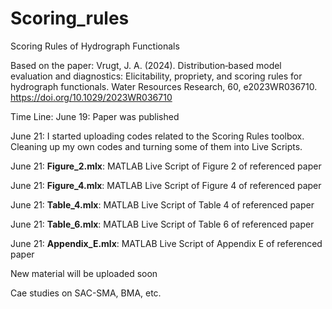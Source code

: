 # Scoring_rules
Scoring Rules of Hydrograph Functionals

Based on the paper:
Vrugt, J. A. (2024). Distribution‐based model evaluation and diagnostics: Elicitability, propriety, and scoring rules for hydrograph functionals. Water Resources Research, 60,
e2023WR036710. https://doi.org/10.1029/2023WR036710

Time Line:
June 19: Paper was published

June 21: I started uploading codes related to the Scoring Rules toolbox. Cleaning up my own codes and turning some of them into Live Scripts. 

June 21: **Figure_2.mlx**: MATLAB Live Script of Figure 2 of referenced paper

June 21: **Figure_4.mlx**: MATLAB Live Script of Figure 4 of referenced paper

June 21: **Table_4.mlx**: MATLAB Live Script of Table 4 of referenced paper

June 21: **Table_6.mlx**: MATLAB Live Script of Table 6 of referenced paper

June 21: **Appendix_E.mlx**: MATLAB Live Script of Appendix E of referenced paper

New material will be uploaded soon

Cae studies on SAC-SMA, BMA, etc.

